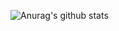 ![Anurag's github stats](https://github-readme-stats.vercel.app/api?username=SergerGood&theme=graywhite&hide=stars&show_icons=true)
